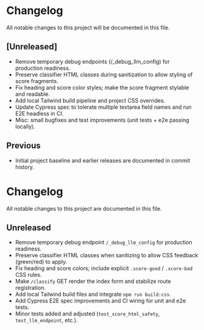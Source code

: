 # Changelog

All notable changes to this project will be documented in this file.

## [Unreleased]
- Remove temporary debug endpoints (/_debug_llm_config) for production readiness.
- Preserve classifier HTML classes during sanitization to allow styling of score fragments.
- Fix heading and score color styles; make the score fragment stylable and readable.
- Add local Tailwind build pipeline and project CSS overrides.
- Update Cypress spec to tolerate multiple textarea field names and run E2E headless in CI.
- Misc: small bugfixes and test improvements (unit tests + e2e passing locally).

## Previous
- Initial project baseline and earlier releases are documented in commit history.
# Changelog

All notable changes to this project are documented in this file.

## Unreleased
- Remove temporary debug endpoint `/_debug_llm_config` for production readiness.
- Preserve classifier HTML classes when sanitizing to allow CSS feedback (green/red) to apply.
- Fix heading and score colors; include explicit `.score-good` / `.score-bad` CSS rules.
- Make `/classify` GET render the index form and stabilize route registration.
- Add local Tailwind build files and integrate `npm run build:css`.
- Add Cypress E2E spec improvements and CI wiring for unit and e2e tests.
- Minor tests added and adjusted (`test_score_html_safety`, `test_llm_endpoint`, etc.).

